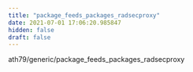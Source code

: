 ```yaml
---
title: "package_feeds_packages_radsecproxy"
date: 2021-07-01 17:06:20.985847
hidden: false
draft: false
---
```


ath79/generic/package_feeds_packages_radsecproxy

